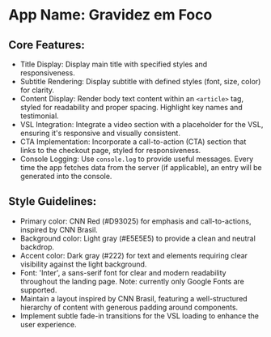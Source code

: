 # **App Name**: Gravidez em Foco

## Core Features:

- Title Display: Display main title with specified styles and responsiveness.
- Subtitle Rendering: Display subtitle with defined styles (font, size, color) for clarity.
- Content Display: Render body text content within an `<article>` tag, styled for readability and proper spacing. Highlight key names and testimonial.
- VSL Integration: Integrate a video section with a placeholder for the VSL, ensuring it's responsive and visually consistent.
- CTA Implementation: Incorporate a call-to-action (CTA) section that links to the checkout page, styled for responsiveness.
- Console Logging: Use `console.log` to provide useful messages. Every time the app fetches data from the server (if applicable), an entry will be generated into the console.

## Style Guidelines:

- Primary color: CNN Red (#D93025) for emphasis and call-to-actions, inspired by CNN Brasil.
- Background color: Light gray (#E5E5E5) to provide a clean and neutral backdrop.
- Accent color: Dark gray (#222) for text and elements requiring clear visibility against the light background.
- Font: 'Inter', a sans-serif font for clear and modern readability throughout the landing page. Note: currently only Google Fonts are supported.
- Maintain a layout inspired by CNN Brasil, featuring a well-structured hierarchy of content with generous padding around components.
- Implement subtle fade-in transitions for the VSL loading to enhance the user experience.